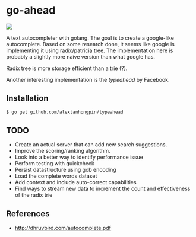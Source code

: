 # go-ahead

[![](https://godoc.org/github.com/alextanhongpin/typeahead?status.svg)](https://godoc.org/github.com/alextanhongpin/typeahead)

A text autocompleter with golang. The goal is to create a google-like
  autocomplete. Based on some research done, it seems like google is
  implementing it using radix/patricia tree. The implementation here is
  probably a slightly more naive version than what google has. 

Radix tree is more storage efficient than a trie (?). 

Another interesting implementation is the _typeahead_ by Facebook.

## Installation

```bash
$ go get github.com/alextanhongpin/typeahead
```

## TODO

- Create an actual server that can add new search suggestions. 
- Improve the scoring/ranking algorithm.
- Look into a better way to identify performance issue
- Perform testing with quickcheck
- Persist datastructure using gob encoding
- Load the complete words dataset 
- Add context and include auto-correct capabilities
- Find ways to stream new data to increment the count and effectiveness of the radix trie

## References

- http://dhruvbird.com/autocomplete.pdf
